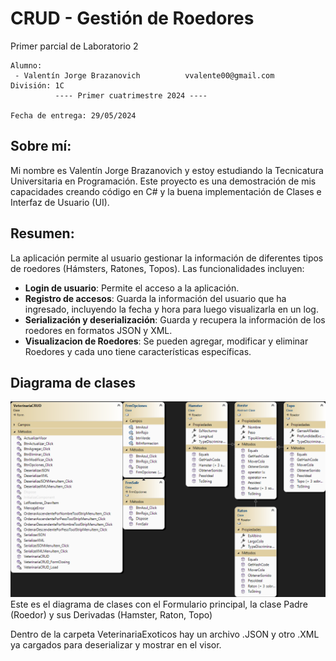 # CRUD - Gestión de Roedores
Primer parcial de Laboratorio 2

```
Alumno:
 - Valentín Jorge Brazanovich          vvalente00@gmail.com
División: 1C
          ---- Primer cuatrimestre 2024 ----

Fecha de entrega: 29/05/2024
```

## Sobre mí: 
Mi nombre es Valentín Jorge Brazanovich y estoy estudiando la Tecnicatura Universitaria en Programación. 
Este proyecto es una demostración de mis capacidades creando código en C# y la buena implementación de Clases e Interfaz de Usuario (UI).

## Resumen: 
La aplicación permite al usuario gestionar la información de diferentes tipos de roedores (Hámsters, Ratones, Topos). Las funcionalidades incluyen:
- **Login de usuario**: Permite el acceso a la aplicación.
- **Registro de accesos**: Guarda la información del usuario que ha ingresado, incluyendo la fecha y hora para luego visualizarla en un log.
- **Serialización y deserialización**: Guarda y recupera la información de los roedores en formatos JSON y XML.
- **Visualizacion de Roedores**: Se pueden agregar, modificar y eliminar Roedores y cada uno tiene características específicas.

## Diagrama de clases
![Diagrama de Clases](DiagramaRoedor.png)
Este es el diagrama de clases con el Formulario principal, la clase Padre (Roedor) y sus Derivadas (Hamster, Raton, Topo)

Dentro de la carpeta VeterinariaExoticos hay un archivo .JSON y otro .XML ya cargados para deserializar y mostrar en el visor.
